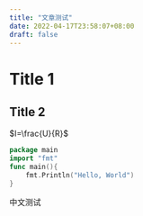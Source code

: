 ```yaml
---
title: "文章测试"
date: 2022-04-17T23:58:07+08:00
draft: false
---
```

# Title 1

## Title 2

$I=\frac{U}{R}$ 

```go
package main
import "fmt"
func main(){
    fmt.Println("Hello, World")
}
```

中文测试

